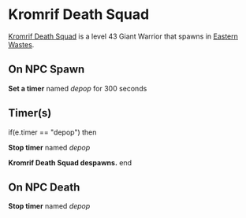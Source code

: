 # Kromrif Death Squad



[Kromrif Death Squad](/npc/116014) is a level 43 Giant Warrior that spawns in [Eastern Wastes](/zone/116).



## On NPC Spawn

**Set a timer** named *depop* for 300 seconds


## Timer(s)

if(e.timer == "depop") then


**Stop timer** named *depop*


**Kromrif Death Squad despawns.**
end



## On NPC Death

**Stop timer** named *depop*
